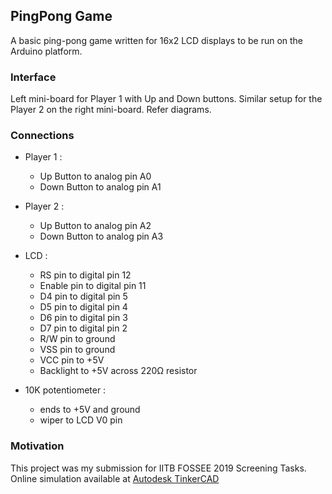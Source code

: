 ## PingPong Game
A basic ping-pong game written for 16x2 LCD displays to be run on the Arduino platform.

### Interface
Left mini-board for Player 1 with Up and Down buttons. Similar setup for the Player 2 on the right mini-board. Refer diagrams.

### Connections
* Player 1 :
 	- Up Button to analog pin A0
 	- Down Button to analog pin A1
    
 * Player 2 :
 	- Up Button to analog pin A2
 	- Down Button to analog pin A3
    
 * LCD :
 	- RS pin to digital pin 12
 	- Enable pin to digital pin 11
 	- D4 pin to digital pin 5
 	- D5 pin to digital pin 4
 	- D6 pin to digital pin 3
 	- D7 pin to digital pin 2
 	- R/W pin to ground
 	- VSS pin to ground
 	- VCC pin to +5V
   - Backlight to +5V across 220Ω resistor
    
 * 10K potentiometer :
 	- ends to +5V and ground
 	- wiper to LCD V0 pin
    
### Motivation
This project was my submission for IITB FOSSEE 2019 Screening Tasks. \
Online simulation available at [Autodesk TinkerCAD](https://www.tinkercad.com/things/cL2SogHJobn?sharecode=Nf75LAH15eyD5xEGsSbnSdjyj0kpy9A-UC08TDohg8E)
